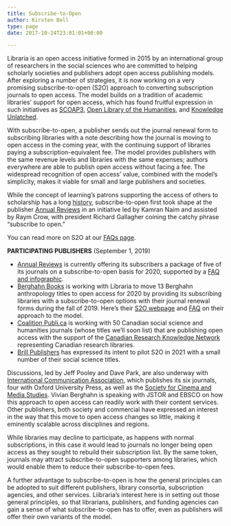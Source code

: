 ```yaml
---
title: Subscribe-to-Open
author: Kirsten Bell
type: page
date: 2017-10-24T23:01:01+00:00

---
```

Libraria is an open access initiative formed in 2015 by an international group of researchers in the social sciences who are committed to helping scholarly societies and publishers adopt open access publishing models. After exploring a number of strategies, it is now working on a very promising subscribe-to-open (S2O) approach to converting subscription journals to open access. The model builds on a tradition of academic libraries’ support for open access, which has found fruitful expression in such initiatives as [SCOAP3][1], [Open Library of the Humanities][2], and [Knowledge Unlatched][3].

With subscribe-to-open, a publisher sends out the journal renewal form to subscribing libraries with a note describing how the journal is moving to open access in the coming year, with the continuing support of libraries paying a subscription-equivalent fee. The model provides publishers with the same revenue levels and libraries with the same expenses; authors everywhere are able to publish open access without facing a fee. The widespread recognition of open access’ value, combined with the model’s simplicity, makes it viable for small and large publishers and societies.

While the concept of learning’s patrons supporting the access of others to scholarship has a long [history][4], subscribe-to-open first took shape at the publisher [Annual Reviews][5] in an initiative led by Kamran Naim and assisted by Raym Crow, with president Richard Gallagher coining the catchy phrase “subscribe to open.”

You can read more on S2O at our <a href="http://libraria.cc/program-areas/subscribe-to-open/faqs" target="_blank" rel="noopener noreferrer">FAQs page</a>.

**PARTICIPATING PUBLISHERS** (September 1, 2019)

  * [Annual Reviews][5] is currently offering its subscribers a package of five of its journals on a subscribe-to-open basis for 2020, supported by a [FAQ and infographic][6].
  * [Berghahn Books][7] is working with Libraria to move 13 Berghahn anthropology titles to open access for 2020 by providing its subscribing libraries with a subscribe-to-open options with their journal renewal forms during the fall of 2019. Here’s their [S2O webpage][8] and [FAQ][9] on their approach to the model.
  * [Coalition Publi.ca][10] is working with 50 Canadian social science and humanities journals (whose titles we’ll soon list) that are publishing open access with the support of the [Canadian Research Knowledge Network][11] representing Canadian research libraries.
  * [Brill Publishers][12] has expressed its intent to pilot S2O in 2021 with a small number of their social science titles.

Discussions, led by Jeff Pooley and Dave Park, are also underway with [International Communication Association][13], which publishes its six journals, four with Oxford University Press, as well as the [Society for Cinema and Media Studies][14]. Vivian Berghahn is speaking with JSTOR and EBSCO on how this approach to open access can readily work with their content services. Other publishers, both society and commercial have expressed an interest in the way that this move to open access changes so little, making it eminently scalable across disciplines and regions.

While libraries may decline to participate, as happens with normal subscriptions, in this case it would lead to journals no longer being open access as they sought to rebuild their subscription list. By the same token, journals may attract subscribe-to-open supporters among libraries, which would enable them to reduce their subscribe-to-open fees.

A further advantage to subscribe-to-open is how the general principles can be adopted to suit different publishers, library consortia, subscription agencies, and other services. Liibraria’s interest here is in setting out those general principles, so that librarians, publishers, and funding agencies can gain a sense of what subscribe-to-open has to offer, even as publishers will offer their own variants of the model.

 [1]: https://scoap3.org/
 [2]: https://www.openlibhums.org/
 [3]: http://www.knowledgeunlatched.org/
 [4]: http://www.slaw.ca/2017/01/13/subscribing-to-open-access-for-research-and-scholarship/
 [5]: https://www.annualreviews.org
 [6]: https://www.annualreviews.org/page/subscriptions/subscribe-to-open
 [7]: https://www.berghahnbooks.com/
 [8]: https://www.berghahnjournals.com/page/berghahn-open-anthro
 [9]: https://www.berghahnjournals.com/page/boa-faq/faq
 [10]: https://www.coalition-publi.ca
 [11]: https://www.crkn-rcdr.ca/en/home
 [12]: https://brill.com
 [13]: https://www.icahdq.org/page/Journals
 [14]: https://www.cmstudies.org/